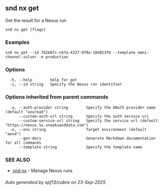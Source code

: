 ## snd nx get

Get the result for a Nexus run

```
snd nx get [flags]
```

### Examples

```
snd nx get --id 762b07c-c67a-4327-970a-18d923fd --template omni-channel-solver -e production
```

### Options

```
  -h, --help        help for get
  -i, --id string   Specify the Nexus run identifier
```

### Options inherited from parent commands

```
  -a, --auth-provider string        Specify the OAuth provider name (default "azuread")
      --custom-auth-url string      Specify the auth service uri
      --custom-service-url string   Specify the service url (default "https://nexus.%s.sneaksanddata.com")
  -e, --env string                  Target environment (default "awsd")
      --gen-docs                    Generate Markdown documentation for all commands
      --template string             Specify the template name
```

### SEE ALSO

* [snd nx](snd_nx.md)	 - Manage Nexus runs

###### Auto generated by spf13/cobra on 23-Sep-2025

